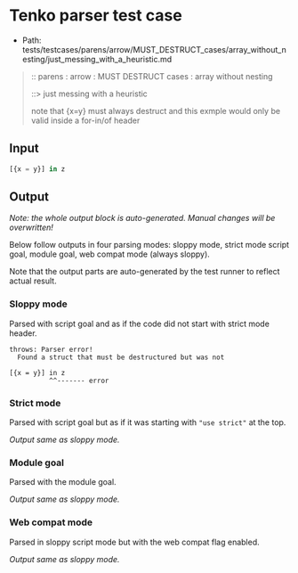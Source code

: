 # Tenko parser test case

- Path: tests/testcases/parens/arrow/MUST_DESTRUCT_cases/array_without_nesting/just_messing_with_a_heuristic.md

> :: parens : arrow : MUST DESTRUCT cases : array without nesting
>
> ::> just messing with a heuristic
>
> note that {x=y} must always destruct and this exmple would only be valid inside a for-in/of header

## Input


`````js
[{x = y}] in z
`````

## Output

_Note: the whole output block is auto-generated. Manual changes will be overwritten!_

Below follow outputs in four parsing modes: sloppy mode, strict mode script goal, module goal, web compat mode (always sloppy).

Note that the output parts are auto-generated by the test runner to reflect actual result.

### Sloppy mode

Parsed with script goal and as if the code did not start with strict mode header.

`````
throws: Parser error!
  Found a struct that must be destructured but was not

[{x = y}] in z
          ^^------- error
`````

### Strict mode

Parsed with script goal but as if it was starting with `"use strict"` at the top.

_Output same as sloppy mode._

### Module goal

Parsed with the module goal.

_Output same as sloppy mode._

### Web compat mode

Parsed in sloppy script mode but with the web compat flag enabled.

_Output same as sloppy mode._

